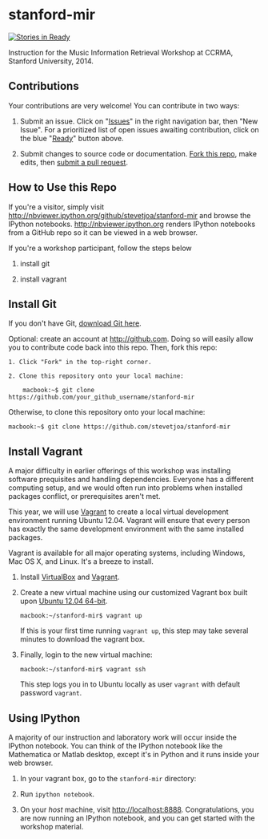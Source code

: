 stanford-mir
============

[![Stories in Ready](https://badge.waffle.io/stevetjoa/stanford-mir.png?label=ready&title=Ready)](https://waffle.io/stevetjoa/stanford-mir)

Instruction for the Music Information Retrieval Workshop at CCRMA, Stanford University, 2014.

Contributions
-------------

Your contributions are very welcome! You can contribute in two ways:

1. Submit an issue. Click on "[Issues](https://github.com/stevetjoa/stanford-mir/issues)" in the right navigation bar, then "New Issue".  For a prioritized list of open issues awaiting contribution, click on the blue "[Ready](https://waffle.io/stevetjoa/stanford-mir)" button above.

2. Submit changes to source code or documentation. [Fork this repo](https://help.github.com/articles/fork-a-repo), make edits, then [submit a pull request](https://help.github.com/articles/using-pull-requests).


How to Use this Repo
--------------------

If you're a visitor, simply visit <http://nbviewer.ipython.org/github/stevetjoa/stanford-mir> and browse the IPython notebooks. <http://nbviewer.ipython.org> renders IPython notebooks from a GitHub repo so it can be viewed in a web browser.

If you're a workshop participant, follow the steps below

1. install git

2. install vagrant


Install Git
-----------

If you don't have Git, [download Git here](http://git-scm.com).

Optional: create an account at <http://github.com>. Doing so will easily allow you to contribute code back into this repo. Then, fork this repo: 

    1. Click "Fork" in the top-right corner.

    2. Clone this repository onto your local machine:

        macbook:~$ git clone https://github.com/your_github_username/stanford-mir

Otherwise, to clone this repository onto your local machine:

    macbook:~$ git clone https://github.com/stevetjoa/stanford-mir


Install Vagrant
---------------

A major difficulty in earlier offerings of this workshop was installing software prequisites and handling dependencies. Everyone has a different computing setup, and we would often run into problems when installed packages conflict, or prerequisites aren't met. 

This year, we will use [Vagrant](http://vagrantup.com) to create a local virtual development environment running Ubuntu 12.04. Vagrant will ensure that every person has exactly the same development environment with the same installed packages. 

Vagrant is available for all major operating systems, including Windows, Mac OS X, and Linux. It's a breeze to install.

1.  Install [VirtualBox](https://www.virtualbox.org) and [Vagrant](http://vagrantup.com).

2.  Create a new virtual machine using our customized Vagrant box built upon [Ubuntu 12.04 64-bit](https://vagrantcloud.com/stevetjoa/stanford-mir).

        macbook:~/stanford-mir$ vagrant up

    If this is your first time running `vagrant up`, this step may take several minutes to download the vagrant box.

3.  Finally, login to the new virtual machine:

        macbook:~/stanford-mir$ vagrant ssh

    This step logs you in to Ubuntu locally as user `vagrant` with default password `vagrant`.


Using IPython
-------------

A majority of our instruction and laboratory work will occur inside the IPython notebook. You can think of the IPython notebook like the Mathematica or Matlab desktop, except it's in Python and it runs inside your web browser.

1.  In your vagrant box, go to the `stanford-mir` directory:

2.  Run `ipython notebook`.

3.  On your *host* machine, visit <http://localhost:8888>. Congratulations, you are now running an IPython notebook, and you can get started with the workshop material.
